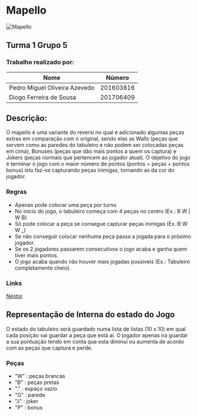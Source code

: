 # Mapello 

![Mapello](https://nestorgames.com/gameimages/mapello_mid.jpg)

## Turma 1 Grupo 5

### Trabalho realizado por:

| Nome          | Número    |
| --------------|-----------|
| Pedro Miguel Oliveira Azevedo | 201603816 |
| Diogo Ferreira de Sousa | 201706409 |


## Descrição:

O mapello é uma variante do reversi no qual é adicionado algumas peças extras em comparação com o original, sendo elas as Walls (peças que servem como as paredes do tabuleiro e não podem ser colocadas peças em cima), Bonuses (peças que dão mais pontos a quem os captura) e Jokers (peças normais que pertencem ao jogador atual). O objetivo do jogo é terminar o jogo com o maior número de pontos (pontos = peças + pontos bonus) isto faz-se capturando peças inimigas, tornando as da cor do jogador.

### Regras

- Apenas pode colocar uma peça por turno
- No início do jogo, o tabuleiro começa com 4 peças no centro (Ex.: B W | W B)
- Só pode colocar a peça se consegue capturar peças inimigas (Ex.:B W W _)
- Se não conseguir colocar nenhuma peça passa a jogada para o próximo jogador.
- Se os 2 jogadores passarem consecutivos o jogo acaba e ganha quem tiver mais pontos.
- O jogo acaba quando não houver mais jogadas possíveis (Ex.: Tabuleiro completamente cheio).

### Links

[Nestor](https://nestorgames.com/#mapello_detail)

## Representação de Interna do estado do Jogo

O estado do tabuleiro será guardado numa lista de listas (10 x 10) em qual cada posição vai guardar a peça que está aí. O jogador apenas ira guardar a sua pontuação tendo em conta que esta diminui ou aumenta de acordo com as peças que captura e perde.

### Peças

- "W" : peças brancas
- "B" : peças pretas
- "." : espaço vazio
- "G" : parede
- "J" : joker
- "P" : bonus
